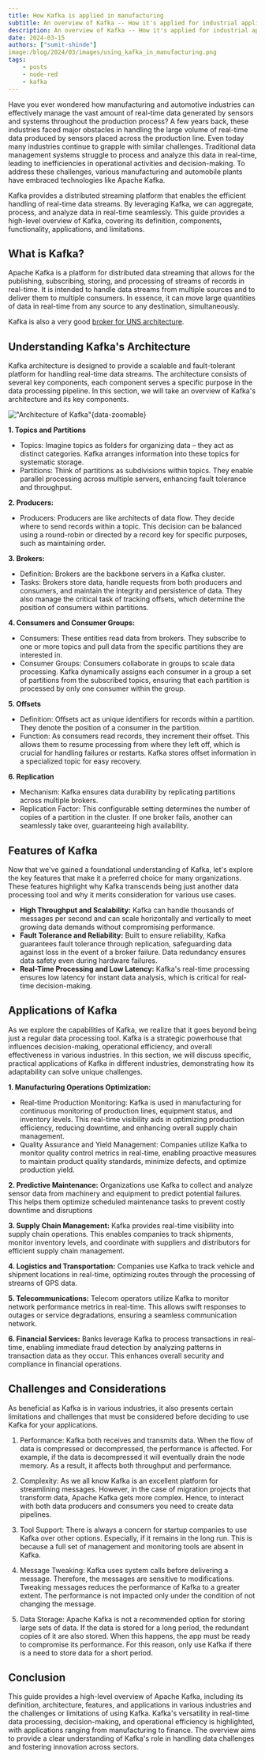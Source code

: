 ```yaml
---
title: How Kafka is applied in manufacturing
subtitle: An overview of Kafka -- How it's applied for industrial applications, and how it works
description: An overview of Kafka -- How it's applied for industrial applications, and how it works
date: 2024-03-15
authors: ["sumit-shinde"]
image:/blog/2024/03/images/using_kafka_in_manufacturing.png
tags:
    - posts
    - node-red
    - kafka
---
```


Have you ever wondered how manufacturing and automotive industries can effectively manage the vast amount of real-time data generated by sensors and systems throughout the production process? A few years back, these industries faced major obstacles in handling the large volume of real-time data produced by sensors placed across the production line. Even today many industries continue to grapple with similar challenges. Traditional data management systems struggle to process and analyze this data in real-time, leading to inefficiencies in operational activities and decision-making. To address these challenges, various manufacturing and automobile plants have embraced technologies like Apache Kafka.

<!--more-->

Kafka provides a distributed streaming platform that enables the efficient handling of real-time data streams. By leveraging Kafka, we can aggregate, process, and analyze data in real-time seamlessly. This guide provides a high-level overview of Kafka, covering its definition, components, functionality, applications, and limitations.

## What is Kafka?

Apache Kafka is a platform for distributed data streaming that allows for the publishing, subscribing, storing, and processing of streams of records in real-time. It is intended to handle data streams from multiple sources and to deliver them to multiple consumers. In essence, it can move large quantities of data in real-time from any source to any destination, simultaneously.

Kafka is also a very good [broker for UNS architecture](https://flowfuse.com/blog/2024/01/unified-namespace-what-broker/).

## Understanding Kafka's Architecture

Kafka architecture is designed to provide a scalable and fault-tolerant platform for handling real-time data streams. The architecture consists of several key components, each component serves a specific purpose in the data processing pipeline. In this section, we will take an overview of Kafka's architecture and its key components.

!["Architecture of Kafka"](./images/using_kafka_in_manufacturing_kafka_architecture.png "Architecture of Kafka"){data-zoomable}

**1. Topics and Partitions**
- Topics: Imagine topics as folders for organizing data – they act as distinct categories. Kafka arranges information into these topics for systematic storage.
- Partitions: Think of partitions as subdivisions within topics. They enable parallel processing across multiple servers, enhancing fault tolerance and throughput.

**2. Producers:**
- Producers: Producers are like architects of data flow. They decide where to send records within a topic. This decision can be balanced using a round-robin or directed by a record key for specific purposes, such as maintaining order.

**3. Brokers:**
- Definition: Brokers are the backbone servers in a Kafka cluster.
- Tasks: Brokers store data, handle requests from both producers and consumers, and maintain the integrity and persistence of data. They also manage the critical task of tracking offsets, which determine the position of consumers within partitions.

**4. Consumers and Consumer Groups:**
- Consumers: These entities read data from brokers. They subscribe to one or more topics and pull data from the specific partitions they are interested in.
- Consumer Groups: Consumers collaborate in groups to scale data processing. Kafka dynamically assigns each consumer in a group a set of partitions from the subscribed topics, ensuring that each partition is processed by only one consumer within the group.

**5. Offsets**
- Definition: Offsets act as unique identifiers for records within a partition. They denote the position of a consumer in the partition.
- Function: As consumers read records, they increment their offset. This allows them to resume processing from where they left off, which is crucial for handling failures or restarts. Kafka stores offset information in a specialized topic for easy recovery.

**6. Replication**
- Mechanism: Kafka ensures data durability by replicating partitions across multiple brokers.
- Replication Factor: This configurable setting determines the number of copies of a partition in the cluster. If one broker fails, another can seamlessly take over, guaranteeing high availability.

## Features of Kafka

Now that we've gained a foundational understanding of Kafka, let's explore the key features that make it a preferred choice for many organizations. These features highlight why Kafka transcends being just another data processing tool and why it merits consideration for various use cases.

- **High Throughput and Scalability:** Kafka can handle thousands of messages per second and can scale horizontally and vertically to meet growing data demands without compromising performance.
- **Fault Tolerance and Reliability:** Built to ensure reliability, Kafka guarantees fault tolerance through replication, safeguarding data against loss in the event of a broker failure. Data redundancy ensures data safety even during hardware failures.
- **Real-Time Processing and Low Latency:** Kafka's real-time processing ensures low latency for instant data analysis, which is critical for real-time decision-making.

## Applications of Kafka

As we explore the capabilities of Kafka, we realize that it goes beyond being just a regular data processing tool. Kafka is a strategic powerhouse that influences decision-making, operational efficiency, and overall effectiveness in various industries. In this section, we will discuss specific, practical applications of Kafka in different industries, demonstrating how its adaptability can solve unique challenges.

**1. Manufacturing Operations Optimization:**
- Real-time Production Monitoring: Kafka is used in manufacturing for continuous monitoring of production lines, equipment status, and inventory levels. This real-time visibility aids in optimizing production efficiency, reducing downtime, and enhancing overall supply chain management.
- Quality Assurance and Yield Management: Companies utilize Kafka to monitor quality control metrics in real-time, enabling proactive measures to maintain product quality standards, minimize defects, and optimize production yield.

**2. Predictive Maintenance:** Organizations use Kafka to collect and analyze sensor data from machinery and equipment to predict potential failures. This helps them optimize scheduled maintenance tasks to prevent costly downtime and disruptions

**3. Supply Chain Management:** Kafka provides real-time visibility into supply chain operations. This enables companies to track shipments, monitor inventory levels, and coordinate with suppliers and distributors for efficient supply chain management.

**4. Logistics and Transportation:** Companies use Kafka to track vehicle and shipment locations in real-time, optimizing routes through the processing of streams of GPS data.

**5. Telecommunications:** Telecom operators utilize Kafka to monitor network performance metrics in real-time. This allows swift responses to outages or service degradations, ensuring a seamless communication network.

**6. Financial Services:** Banks leverage Kafka to process transactions in real-time, enabling immediate fraud detection by analyzing patterns in transaction data as they occur. This enhances overall security and compliance in financial operations.

## Challenges and Considerations

As beneficial as Kafka is in various industries, it also presents certain limitations and challenges that must be considered before deciding to use Kafka for your applications.

1. Performance: Kafka both receives and transmits data. When the flow of data is compressed or decompressed, the performance is affected. For example, if the data is decompressed it will eventually drain the node memory. As a result, it affects both throughput and performance.

2. Complexity: As we all know Kafka is an excellent platform for streamlining messages. However, in the case of migration projects that transform data, Apache Kafka gets more complex. Hence, to interact with both data producers and consumers you need to create data pipelines.

3. Tool Support: There is always a concern for startup companies to use Kafka over other options.  Especially, if it remains in the long run. This is because a full set of management and monitoring tools are absent in Kafka. 

4. Message Tweaking: Kafka uses system calls before delivering a message. Therefore, the messages are sensitive to modifications. Tweaking messages reduces the performance of Kafka to a greater extent. The performance is not impacted only under the condition of not changing the message. 

5. Data Storage: Apache Kafka is not a recommended option for storing large sets of data. If the data is stored for a long period, the redundant copies of it are also stored. When this happens, the app must be ready to compromise its performance. For this reason, only use Kafka if there is a need to store data for a short period. 

## Conclusion 

This guide provides a high-level overview of Apache Kafka, including its definition, architecture, features, and applications in various industries and the challenges or limitations of using Kafka. Kafka's versatility in real-time data processing, decision-making, and operational efficiency is highlighted, with applications ranging from manufacturing to finance. The overview aims to provide a clear understanding of Kafka's role in handling data challenges and fostering innovation across sectors.

